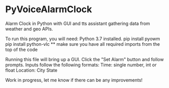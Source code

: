 # PyVoiceAlarmClock
Alarm Clock in Python with GUI and tts assistant gathering data from weather and geo APIs.

To run this program, you will need:
  Python 3.7 installed.
  pip install pyowm
  pip install python-vlc
  ** make sure you have all required imports from the top of the code

Running this file will bring up a GUI. Click the "Set Alarm" button and follow prompts. Inputs follow the following formats:
  Time: single number, int or float
  Location: City State

Work in progress, let me know if there can be any improvements!
  
